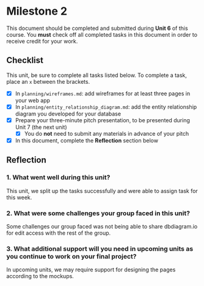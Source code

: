 # Milestone 2

This document should be completed and submitted during **Unit 6** of this course. You **must** check off all completed tasks in this document in order to receive credit for your work.

## Checklist

This unit, be sure to complete all tasks listed below. To complete a task, place an `x` between the brackets.

- [x] In `planning/wireframes.md`: add wireframes for at least three pages in your web app
- [x] In `planning/entity_relationship_diagram.md`: add the entity relationship diagram you developed for your database
- [x] Prepare your three-minute pitch presentation, to be presented during Unit 7 (the next unit)
  - [x] You do **not** need to submit any materials in advance of your pitch
- [x] In this document, complete the **Reflection** section below

## Reflection

### 1. What went well during this unit?

This unit, we split up the tasks successfully and were able to assign task for this week.

### 2. What were some challenges your group faced in this unit?

Some challenges our group faced was not being able to share dbdiagram.io for edit access with the rest of the group.

### 3. What additional support will you need in upcoming units as you continue to work on your final project?

In upcoming units, we may require support for designing the pages according to the mockups.
